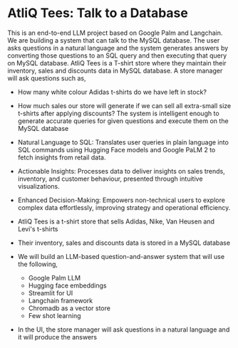# AtliQ Tees: Talk to a Database  

This is an end-to-end LLM project based on Google Palm and Langchain. We are building a system that can talk to the MySQL database. 
The user asks questions in a natural language and the system generates answers by converting those questions to an SQL query and
then executing that query on MySQL database. 
AtliQ Tees is a T-shirt store where they maintain their inventory, sales and discounts data in MySQL database. A store manager 
will ask questions such as,
- How many white colour Adidas t-shirts do we have left in stock?
- How much sales our store will generate if we can sell all extra-small size t-shirts after applying discounts?
The system is intelligent enough to generate accurate queries for given questions and execute them on the MySQL database
- Natural Language to SQL: Translates user queries in plain language into SQL commands using Hugging Face models and Google PaLM 2 to fetch insights from retail data.
- Actionable Insights: Processes data to deliver insights on sales trends, inventory, and customer behaviour, presented through intuitive visualizations.
- Enhanced Decision-Making: Empowers non-technical users to explore complex data effortlessly, improving strategy and operational efficiency.

- AtliQ Tees is a t-shirt store that sells Adidas, Nike, Van Heusen and Levi's t-shirts 
- Their inventory, sales and discounts data is stored in a MySQL database
- We will build an LLM-based question-and-answer system that will use the following,
  - Google Palm LLM
  - Hugging face embeddings
  - Streamlit for UI
  - Langchain framework
  - Chromadb as a vector store
  - Few shot learning
- In the UI, the store manager will ask questions in a natural language and it will produce the answers
